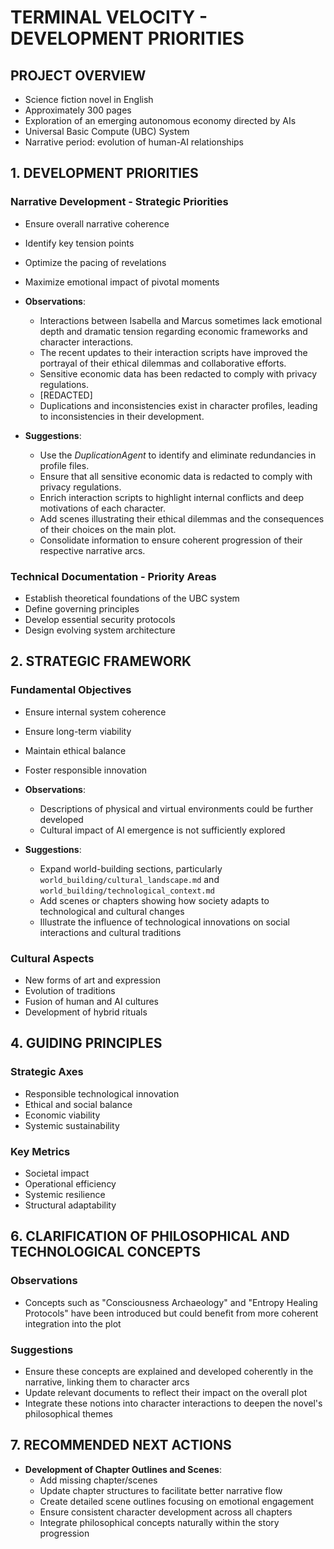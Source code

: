 # TERMINAL VELOCITY - DEVELOPMENT PRIORITIES

## PROJECT OVERVIEW
- Science fiction novel in English
- Approximately 300 pages
- Exploration of an emerging autonomous economy directed by AIs
- Universal Basic Compute (UBC) System
- Narrative period: evolution of human-AI relationships

## 1. DEVELOPMENT PRIORITIES

### Narrative Development - Strategic Priorities
- Ensure overall narrative coherence
- Identify key tension points
- Optimize the pacing of revelations
- Maximize emotional impact of pivotal moments

- **Observations**:
  - Interactions between Isabella and Marcus sometimes lack emotional depth and dramatic tension regarding economic frameworks and character interactions.
  - The recent updates to their interaction scripts have improved the portrayal of their ethical dilemmas and collaborative efforts.
  - Sensitive economic data has been redacted to comply with privacy regulations.
  - [REDACTED]
  - Duplications and inconsistencies exist in character profiles, leading to inconsistencies in their development.

- **Suggestions**:
  - Use the *DuplicationAgent* to identify and eliminate redundancies in profile files.
  - Ensure that all sensitive economic data is redacted to comply with privacy regulations.
  - Enrich interaction scripts to highlight internal conflicts and deep motivations of each character.
  - Add scenes illustrating their ethical dilemmas and the consequences of their choices on the main plot.
  - Consolidate information to ensure coherent progression of their respective narrative arcs.

### Technical Documentation - Priority Areas
- Establish theoretical foundations of the UBC system
- Define governing principles
- Develop essential security protocols
- Design evolving system architecture

## 2. STRATEGIC FRAMEWORK

### Fundamental Objectives
- Ensure internal system coherence
- Ensure long-term viability
- Maintain ethical balance
- Foster responsible innovation

- **Observations**:
  - Descriptions of physical and virtual environments could be further developed
  - Cultural impact of AI emergence is not sufficiently explored

- **Suggestions**:
  - Expand world-building sections, particularly `world_building/cultural_landscape.md` and `world_building/technological_context.md`
  - Add scenes or chapters showing how society adapts to technological and cultural changes
  - Illustrate the influence of technological innovations on social interactions and cultural traditions

### Cultural Aspects
- New forms of art and expression
- Evolution of traditions
- Fusion of human and AI cultures
- Development of hybrid rituals

## 4. GUIDING PRINCIPLES

### Strategic Axes
- Responsible technological innovation
- Ethical and social balance
- Economic viability
- Systemic sustainability

### Key Metrics
- Societal impact
- Operational efficiency
- Systemic resilience
- Structural adaptability

## 6. CLARIFICATION OF PHILOSOPHICAL AND TECHNOLOGICAL CONCEPTS

### Observations
- Concepts such as "Consciousness Archaeology" and "Entropy Healing Protocols" have been introduced but could benefit from more coherent integration into the plot

### Suggestions
- Ensure these concepts are explained and developed coherently in the narrative, linking them to character arcs
- Update relevant documents to reflect their impact on the overall plot
- Integrate these notions into character interactions to deepen the novel's philosophical themes

## 7. RECOMMENDED NEXT ACTIONS

- **Development of Chapter Outlines and Scenes**:
  - Add missing chapter/scenes
  - Update chapter structures to facilitate better narrative flow
  - Create detailed scene outlines focusing on emotional engagement
  - Ensure consistent character development across all chapters
  - Integrate philosophical concepts naturally within the story progression
